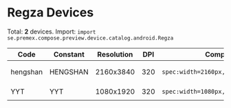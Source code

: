 # Regza Devices

Total: **2** devices. Import: `import se.premex.compose.preview.device.catalog.android.Regza`

| Code | Constant | Resolution | DPI | Compose Spec | Preview Usage |
|------|----------|------------|-----|-------------|---------------|
| hengshan | HENGSHAN | 2160x3840 | 320 | `spec:width=2160px,height=3840px,dpi=320` | `@Preview(device = Regza.HENGSHAN)` |
| YYT | YYT | 1080x1920 | 320 | `spec:width=1080px,height=1920px,dpi=320` | `@Preview(device = Regza.YYT)` |

<!-- Generated automatically. Do not edit manually. -->
